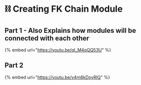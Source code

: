 # ⛓ Creating FK Chain Module

## Part 1  - Also Explains how modules will be connected with each other

{% embed url="https://youtu.be/qI_M4qQQ53U" %}

## Part 2 &#x20;

{% embed url="https://youtu.be/v4m6kDoyRlQ" %}

